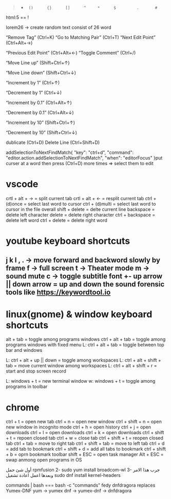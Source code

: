 ﻿>    +      ()      {}      []      ^     *      $         .       #   








html:5 == !

lorem26 -> create random text consist of 26 word

“Remove Tag” (Ctrl+K)
“Go to Matching Pair” (Ctrl+T)
“Next Edit Point” (Ctrl+Alt+→)

“Previous Edit Point” (Ctrl+Alt+←) 
“Toggle Comment” (Ctrl+/)

“Move Line up” (Shift+Ctrl+↑)

“Move Line down” (Shift+Ctrl+↓)


“Increment by 1” (Ctrl+↑)

“Decrement by 1” (Ctrl+↓)

“Increment by 0.1” (Ctrl+Alt+↑)

“Decrement by 0.1” (Ctrl+Alt+↓)

“Increment by 10” (Shift+Ctrl+↑)

“Decrement by 10” (Shift+Ctrl+↓)



dublicate (Ctrl+D)
Delete Line (Ctrl+Shift+D)



addSelectionToNextFindMatch{
  "key": "ctrl+d",
  "command": "editor.action.addSelectionToNextFindMatch",
  "when": "editorFocus"
}put curser at a word then press (Ctrl+D) more times => select them to edit


vscode
=========
crtl + alt + -> = split current tab
crtl + alt + <- = resplit current tab
ctrl + (d)once = select last word to cursor
ctrl + (d)multi = select last word to cursor in the file overall
shift + delete = delte current line
backspace = delete left character
delete = delete right character
ctrl + backspace = delete left word
ctrl + delete = delete right word






youtube keyboard shortcuts
===================
j k l
, . -> move forward and backword slowly by frame
f -> full screen
t -> Theater mode
m -> sound mute
c -> toggle subtitle
  font +-
up arrow || down arrow = up and down the sound
forensic tools like https://keywordtool.io
-----------------------------------------------------------

linux(gnome) & window keyboard shortcuts
=========================================

alt + tab = toggle among programs windows
ctrl + alt + tab = toggle among programs windows with fixed menu
L: ctrl + alt + tab = toggle between top bar and windows

L: ctrl + alt + up || down = toggle among workspaces
L: ctrl + alt + shift + tab = move current window among workspaces
L: ctrl + alt + shift + r = start and stop screen record

L: windows + t = new terminal window
w: windows + t = toggle among programs in toolbar

chrome
=======
ctrl + t = open new tab
ctrl + n = open new window
ctrl + shift + n = open new window in incognito mode
ctrl + h = open history
ctrl + j = open downloads
ctrl + l = open downloads
ctrl + k = open downloads
ctrl + shift + t = repoen closed tab
ctrl + w = close tab
ctrl + shift + t = reopen closed tab
ctrl + tab = move to right tab
ctrl + shift + tab = move to left tab
ctrl + d = add tab to bookmark
ctrl + shift + d = add all tabs to bookmark
ctrl + shift + b = oprn bookmark toolbar
shift + ESC = open task manager
Alt + ESC = swap anmong open programs in OS

أول شئ حمل rpmfusion
2- sudo yum install broadcom-wl
3- جرب هذا الامر وبعدها اعمل اعادة تشغيل 
sudo dnf install kernel-headers 


commands | bash === bash -c "commands"
fedy
dnfdragora replaces Yumex-DNF
yum -> yumex
dnf -> yumex-dnf -> dnfdragora



























